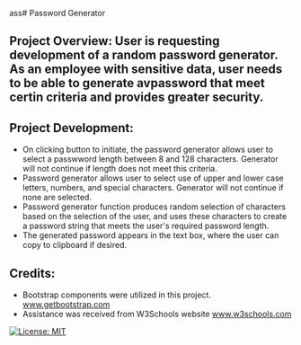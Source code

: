 ass#  Password Generator

## Project Overview:  User is requesting development of a random password generator. As an employee with sensitive data, user needs to be able to generate avpassword that meet certin criteria and provides greater security.

## Project Development: 
* On clicking button to initiate, the password generator allows user to select a passwword length between 8 and 128 characters.  Generator will not continue if length does not meet this criteria.
* Password generator allows user to select use of upper and lower case letters, numbers, and special characters.  Generator will not continue if none are selected.
* Password generator function produces random selection of characters based on the selection of the user, and uses these characters to create a password string that meets the user's required password length.
* The generated password appears in the text box, where the user can copy to clipboard if desired.

## Credits: 
* Bootstrap components were utilized in this project.  www.getbootstrap.com  
* Assistance was received from W3Schools website www.w3schools.com   

[![License: MIT](https://img.shields.io/badge/License-MIT-yellow.svg)](./assets.license.txt)
